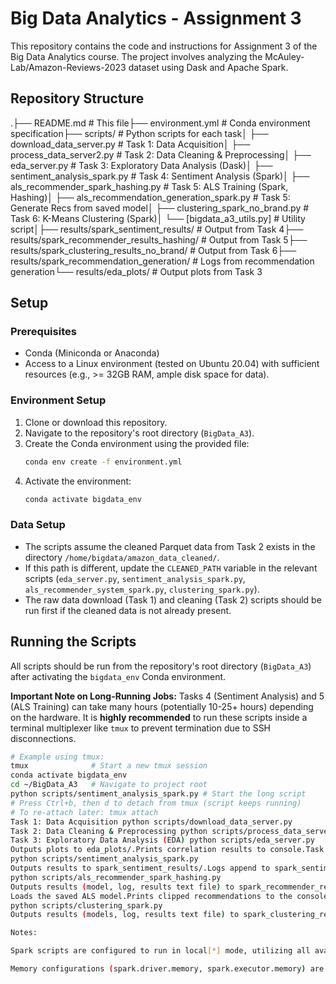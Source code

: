 # Big Data Analytics - Assignment 3

This repository contains the code and instructions for Assignment 3 of the Big Data Analytics course. The project involves analyzing the McAuley-Lab/Amazon-Reviews-2023 dataset using Dask and Apache Spark.


## Repository Structure

.├── README.md                 # This file├── environment.yml           # Conda environment specification├── scripts/                  # Python scripts for each task│   ├── download_data_server.py    # Task 1: Data Acquisition│   ├── process_data_server2.py       # Task 2: Data Cleaning & Preprocessing│   ├── eda_server.py             # Task 3: Exploratory Data Analysis (Dask)│   ├── sentiment_analysis_spark.py # Task 4: Sentiment Analysis (Spark)│   ├── als_recommender_spark_hashing.py # Task 5: ALS Training (Spark, Hashing)│   ├── als_recommendation_generation_spark.py     # Task 5: Generate Recs from saved model│   ├── clustering_spark_no_brand.py             # Task 6: K-Means Clustering (Spark)│   └── [bigdata_a3_utils.py]     # Utility script│├── results/spark_sentiment_results/    # Output from Task 4├── results/spark_recommender_results_hashing/ # Output from Task 5├── results/spark_clustering_results_no_brand/ # Output from Task 6├── results/spark_recommendation_generation/  # Logs from recommendation generation└── results/eda_plots/                    # Output plots from Task 3
## Setup

### Prerequisites

* Conda (Miniconda or Anaconda)
* Access to a Linux environment (tested on Ubuntu 20.04) with sufficient resources (e.g., >= 32GB RAM, ample disk space for data).

### Environment Setup

1.  Clone or download this repository.
2.  Navigate to the repository's root directory (`BigData_A3`).
3.  Create the Conda environment using the provided file:
    ```bash
    conda env create -f environment.yml
    ```
4.  Activate the environment:
    ```bash
    conda activate bigdata_env
    ```

### Data Setup

* The scripts assume the cleaned Parquet data from Task 2 exists in the directory `/home/bigdata/amazon_data_cleaned/`.
* If this path is different, update the `CLEANED_PATH` variable in the relevant scripts (`eda_server.py`, `sentiment_analysis_spark.py`, `als_recommender_system_spark.py`, `clustering_spark.py`).
* The raw data download (Task 1) and cleaning (Task 2) scripts should be run first if the cleaned data is not already present.

## Running the Scripts

All scripts should be run from the repository's root directory (`BigData_A3`) after activating the `bigdata_env` Conda environment.

**Important Note on Long-Running Jobs:** Tasks 4 (Sentiment Analysis) and 5 (ALS Training) can take many hours (potentially 10-25+ hours) depending on the hardware. It is **highly recommended** to run these scripts inside a terminal multiplexer like `tmux` to prevent termination due to SSH disconnections.

```bash
# Example using tmux:
tmux              # Start a new tmux session
conda activate bigdata_env
cd ~/BigData_A3   # Navigate to project root
python scripts/sentiment_analysis_spark.py # Start the long script
# Press Ctrl+b, then d to detach from tmux (script keeps running)
# To re-attach later: tmux attach
Task 1: Data Acquisition python scripts/download_data_server.py
Task 2: Data Cleaning & Preprocessing python scripts/process_data_server2.py
Task 3: Exploratory Data Analysis (EDA) python scripts/eda_server.py
Outputs plots to eda_plots/.Prints correlation results to console.Task 4: Sentiment Analysis (Spark)# Use tmux (see above)
python scripts/sentiment_analysis_spark.py
Outputs results to spark_sentiment_results/.Logs append to spark_sentiment_results/sentiment_analysis_spark.log.Task 5: Recommender System - ALS Training (Spark)# Use tmux (see above)
python scripts/als_recommender_spark_hashing.py
Outputs results (model, log, results text file) to spark_recommender_results_hashing/.Task 5: Generate Clipped Recommendations (Run after ALS training completes)python scripts/generate_recommendations.py
Loads the saved ALS model.Prints clipped recommendations to the console.Logs to spark_recommendation_generation/.Task 6: K-Means Clustering (Spark)# Use tmux if runtime is expected to be long, though likely faster (~1 hour)
python scripts/clustering_spark.py
Outputs results (models, log, results text file) to spark_clustering_results_no_brand/.NotesSpark scripts are configured to run in local[*] mode, utilizing all available cores on the machine.Memory configurations (spark.driver.memory, spark.executor.memory) are set within the scripts but may need adjustment based on the specific execution environment.

Notes:

Spark scripts are configured to run in local[*] mode, utilizing all available cores on the machine.

Memory configurations (spark.driver.memory, spark.executor.memory) are set within the scripts but may need adjustment based on the specific execution environment.
